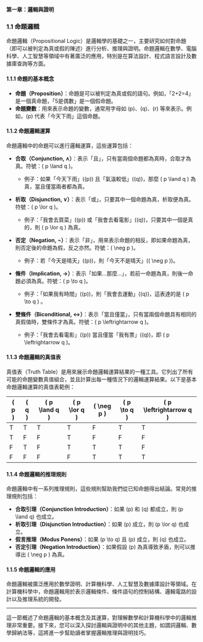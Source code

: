 **第一章：邏輯與證明**

### 1.1 命題邏輯

命題邏輯（Propositional Logic）是邏輯學的基礎之一，主要研究如何對命題（即可以被判定為真或假的陳述）進行分析、推理與證明。命題邏輯在數學、電腦科學、人工智慧等領域中有著廣泛的應用，特別是在算法設計、程式語言設計及數據庫查詢等方面。

#### 1.1.1 命題的基本概念
- **命題（Proposition）**：命題是可以被判定為真或假的語句。例如，「2+2=4」是一個真命題，「5是偶數」是一個假命題。
- **命題變數**：用來表示命題的變數，通常用字母如 \(p\)、\(q\)、\(r\) 等來表示。例如，\(p\) 代表「今天下雨」這個命題。

#### 1.1.2 命題邏輯運算
命題邏輯中的命題可以進行邏輯運算，這些運算包括：
- **合取（Conjunction, ∧）**：表示「且」，只有當兩個命題都為真時，合取才為真。符號：\( p \land q \)。
    - 例子：如果「今天下雨」(\(p\)) 且「氣溫較低」(\(q\))，那麼 \( p \land q \) 為真，當且僅當兩者都為真。
  
- **析取（Disjunction, ∨）**：表示「或」，只要其中一個命題為真，析取便為真。符號：\( p \lor q \)。
    - 例子：「我會去買菜」(\(p\)) 或「我會去看電影」(\(q\))，只要其中一個是真的，則 \( p \lor q \) 為真。

- **否定（Negation, ¬）**：表示「非」，用來表示命題的相反，即如果命題為真，則否定後的命題為假，反之亦然。符號：\( \neg p \)。
    - 例子：若「今天是晴天」(\(p\))，則「今天不是晴天」(\( \neg p \))。

- **條件（Implication, →）**：表示「如果...那麼...」，若前一命題為真，則後一命題必須為真。符號：\( p \to q \)。
    - 例子：「如果我有時間」(\(p\))，則「我會去運動」(\(q\))，這表達的是 \( p \to q \) 。

- **雙條件（Biconditional, ↔）**：表示「當且僅當」，只有當兩個命題具有相同的真假值時，雙條件才為真。符號：\( p \leftrightarrow q \)。
    - 例子：「我會去看電影」(\(p\)) 當且僅當「我有票」(\(q\))，即 \( p \leftrightarrow q \)。

#### 1.1.3 命題邏輯的真值表
真值表（Truth Table）是用來展示命題邏輯運算結果的一種工具。它列出了所有可能的命題變數真值組合，並且計算出每一種情況下的邏輯運算結果。以下是基本命題邏輯運算的真值表範例：

| \( p \) | \( q \) | \( p \land q \) | \( p \lor q \) | \( \neg p \) | \( p \to q \) | \( p \leftrightarrow q \) |
|--------|--------|----------------|----------------|--------------|----------------|--------------------------|
| T      | T      | T              | T              | F            | T              | T                        |
| T      | F      | F              | T              | F            | F              | F                        |
| F      | T      | F              | T              | T            | T              | F                        |
| F      | F      | F              | F              | T            | T              | T                        |

#### 1.1.4 命題邏輯的推理規則
命題邏輯中有一系列推理規則，這些規則幫助我們從已知命題得出結論。常見的推理規則包括：
- **合取引理（Conjunction Introduction）**：如果 \(p\) 和 \(q\) 都成立，則 \(p \land q\) 也成立。
- **析取引理（Disjunction Introduction）**：如果 \(p\) 成立，則 \(p \lor q\) 也成立。
- **假言推理（Modus Ponens）**：如果 \(p \to q\) 且 \(p\) 成立，則 \(q\) 也成立。
- **否定引理（Negation Introduction）**：如果假設 \(p\) 為真導致矛盾，則可以推導出 \( \neg p \) 為真。

#### 1.1.5 命題邏輯的應用
命題邏輯被廣泛應用於數學證明、計算機科學、人工智慧及數據庫設計等領域。在計算機科學中，命題邏輯用於表示邏輯條件、條件語句的控制結構、邏輯電路的設計以及推理系統的開發。

---

這一節概述了命題邏輯的基本概念及其運算，對理解數學和計算機科學中的邏輯推理非常重要。接下來，您可以深入探討邏輯與證明中的其他主題，如謂詞邏輯、數學歸納法等，這將進一步幫助讀者掌握邏輯推理與證明技巧。